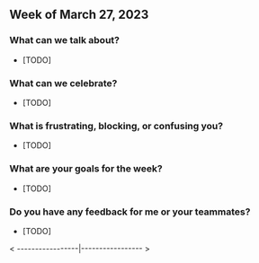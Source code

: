 
## Week of March 27, 2023

### What can we talk about?

- [TODO]

### What can we celebrate?

- [TODO]

### What is frustrating, blocking, or confusing you?

- [TODO]

### What are your goals for the week?

- [TODO]

### Do you have any feedback for me or your teammates?
- [TODO]

< -----------------|----------------- >
